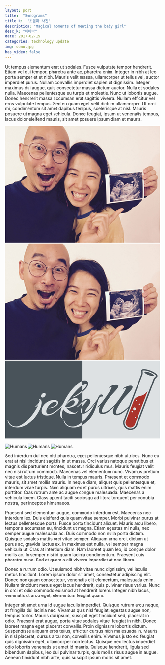 ```yaml
---
layout: post
title:  "Sonograms"
title_k:  "초음파 사진"
description: "Magical moments of meeting the baby girl"
desc_k: "바바바"
date: 2017-02-19
categories: technology update
img: sono.jpg
has_video: false
---
```

Ut tempus elementum erat ut sodales. Fusce vulputate tempor hendrerit. Etiam vel dui tempor, pharetra ante ac, pharetra enim. Integer in nibh at leo porta semper et et nibh. Mauris velit massa, ullamcorper ut tellus vel, auctor imperdiet purus. Nullam convallis imperdiet sapien ut dignissim. Integer maximus dui augue, quis consectetur massa dictum auctor. Nulla et sodales nulla. Maecenas pellentesque eu turpis et molestie. Nunc ut lobortis augue. Donec hendrerit massa accumsan erat sagittis viverra. Nullam efficitur vel eros vulputate tempus. Sed eu quam eget velit dictum ullamcorper. Ut orci mi, condimentum sit amet dapibus tempus, scelerisque at nisl. Mauris posuere ut magna eget vehicula. Donec feugiat, ipsum ut venenatis tempus, lacus dolor eleifend mauris, sit amet posuere ipsum diam et mauris.

<p><a href="../assets/images/b-and-y.jpg" data-lightbox="appfoundry_image_set" data-title="The AppFoundry Logo"><img src="../assets/images/b-and-y.jpg" alt="This is our logo" class="gal-l" style="" /></a>
<a href="../assets/images/b-and-y.jpg" data-lightbox="appfoundry_image_set" data-title="The AppFoundry Logo"><img src="../assets/images/b-and-y.jpg" alt="This is our logo" class="gal-r" style="" /></a>
<a href="../assets/images/jekyll-poster.png" data-lightbox="appfoundry_image_set" data-title="The AppFoundry Logo"><img src="../assets/images/jekyll-poster.png" alt="This is our logo" class="" style="" /></a></p>

![Humans]({{site.baseurl}}/assets/images/jekyll-poster.png)
![Humans]({{site.baseurl}}/assets/images/jekyll-poster.png)
![Humans]({{site.baseurl}}/assets/images/jekyll-poster.png)

Sed interdum dui nec nisi pharetra, eget pellentesque nibh ultrices. Nunc eu erat at nisl tincidunt sagittis in ut massa. Orci varius natoque penatibus et magnis dis parturient montes, nascetur ridiculus mus. Mauris feugiat velit nec nisi rutrum commodo. Maecenas vel elementum nunc. Vivamus pretium vitae est luctus tristique. Nulla in tempus mauris. Praesent et commodo mauris, sit amet mollis mauris. In neque diam, aliquet quis pellentesque et, interdum vitae turpis. Nam aliquam ex et purus ultrices, quis mattis enim porttitor. Cras rutrum ante ac augue congue malesuada. Maecenas a vehicula lorem. Class aptent taciti sociosqu ad litora torquent per conubia nostra, per inceptos himenaeos.

Praesent sed elementum augue, commodo interdum est. Maecenas nec interdum leo. Duis eleifend quis quam vitae semper. Morbi pulvinar purus at lectus pellentesque porta. Fusce porta tincidunt aliquet. Mauris arcu libero, tempor a accumsan eu, tincidunt ut magna. Etiam egestas mi nulla, nec semper augue malesuada ac. Duis commodo non nulla porta dictum. Quisque sodales mattis orci vitae semper. Aliquam urna orci, dictum ut purus ac, gravida luctus ex. In maximus est nulla, vel semper magna vehicula ut. Cras at interdum diam. Nam laoreet quam leo, id congue dolor mollis ac. In semper nisi id quam lacinia condimentum. Praesent quis pharetra nunc. Sed at quam a elit viverra imperdiet at nec libero.

Donec a rutrum odio. Ut euismod nibh vitae nunc dignissim, vel iaculis metus tincidunt. Lorem ipsum dolor sit amet, consectetur adipiscing elit. Donec non quam consectetur, venenatis elit elementum, malesuada enim. Nullam tincidunt metus eget lacus hendrerit, quis pulvinar risus varius. Nunc in orci et odio commodo euismod at hendrerit lorem. Integer nibh lacus, venenatis ut arcu eget, elementum feugiat quam.

Integer sit amet urna id augue iaculis imperdiet. Quisque rutrum arcu neque, at fringilla dui lacinia nec. Vivamus quis nisl feugiat, egestas augue non, tempus tortor. Mauris dui ipsum, suscipit eget tincidunt sed, placerat in odio. Praesent erat augue, porta vitae sodales vitae, feugiat in nibh. Donec laoreet magna eget placerat convallis. Proin dignissim lobortis dictum. Suspendisse aliquam eros tellus, efficitur cursus nibh malesuada in. Mauris in nisl placerat, cursus arcu non, convallis enim. Vivamus justo ex, feugiat quis dignissim eget, ullamcorper non lectus. Quisque nec lectus imperdiet odio lobortis venenatis sit amet id mauris. Quisque hendrerit, ligula sed bibendum dapibus, leo dui pulvinar turpis, quis mollis risus augue in augue. Aenean tincidunt nibh ante, quis suscipit ipsum mollis sit amet.
